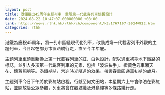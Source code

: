 ```yaml
---
layout: post
title: 港鐵推出45周年主題列車　重現第一代載客列車懷舊設計
date: 2024-08-22 10:47:07.000000000 +08:00
link: https://news.rthk.hk/rthk/ch/component/k2/1767167-20240822.htm
categories: rthk
---
```


港鐵為慶祝45周年，將一列市區綫現代化列車，改裝成第一代載客列車外觀的主題列車，今日起在部分巿區路綫行走，直至今年年底。

主題列車車頭重新換上第一代載客列車的紅、白色設計，配以通車初期地下鐵路的標誌，並引入多項第一代載客列車的元素，包括「波波扶手」、橙黃色的車廂天花、懷舊照明等。港鐵期望，營造時光隧道的效果，帶乘客重回通車初期的歲月。

主題列車今日下午將於彩虹站啟程，行駛至何文田站，本星期六上午會停泊在彩虹站，並開放給公眾參觀，列車將會在觀塘綫及港島綫等多條路綫行走。

